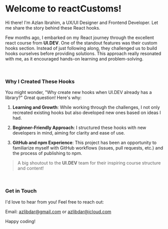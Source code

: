 # Welcome to reactCustoms!

Hi there! I'm Azlan Ibrahim, a UX/UI Designer and Frontend Developer. Let me share the story behind these React hooks.

Few months ago, I embarked on my React journey through the excellent react course from **UI.DEV**. One of the standout features was their custom hooks section. Instead of just following along, they challenged us to build hooks ourselves before providing solutions. This approach really resonated with me, as it encouraged hands-on learning and problem-solving.

<br>

### Why I Created These Hooks

You might wonder, "Why create new hooks when UI.DEV already has a library?" Great question! Here's why:

1. **Learning and Growth**: While working through the challenges, I not only recreated existing hooks but also developed new ones based on ideas I had.

2. **Beginner-Friendly Approach**: I structured these hooks with new developers in mind, aiming for clarity and ease of use.

3. **GitHub and npm Experience**: This project has been an opportunity to familiarize myself with GitHub workflows (issues, pull requests, etc.) and the process of publishing to npm.

> A big shoutout to the **UI.DEV** team for their inspiring course structure and content!

<br>

### Get in Touch

I'd love to hear from you! Feel free to reach out:

Email: azlibdar@gmail.com or azlibdar@icloud.com

Happy coding!

